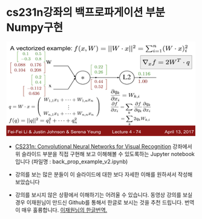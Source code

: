 # cs231n강좌의 백프로파게이션 부분 Numpy구현
<img src="/images/cs231n_final.png" style="height:250px;width:500px">

- [CS231n: Convolutional Neural Networks for Visual Recognition](http://cs231n.stanford.edu/) 강좌에서 위 슬라이드 부분을 직접 구현해 보고 이해해볼 수 있도록하는 Jupyter notebook 입니다 (파일명 : back_prop_example_v2.ipynb)

- 강의를 보는 많은 분들이 이 슬라이드에 대한 보다 자세한 이해를 원하셔서 작성해 보았습니다

- 강의를 보시지 않은 상황에서 이해하기는 어려울 수 있습니다. 동영상 강의를 보실 경우 이재원님이 만드신 Github를 통해서 한글로 보시는 것을 추천 드립니다. 번역이 매우 훌륭합니다. [이재원님의 한글번역.](https://github.com/insurgent92/CS231N_17_KOR_SUB) 
